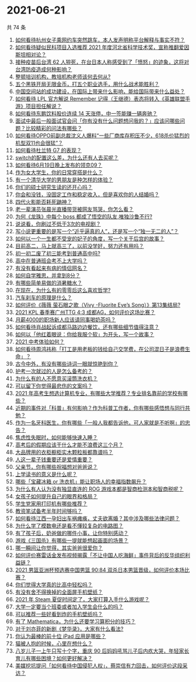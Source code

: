 # 2021-06-21

共 74 条

<!-- BEGIN -->
<!-- 最后更新时间 Mon Jun 21 2021 07:01:27 GMT+0800 (China Standard Time) -->

1. [如何看待杭州女子乘网约车突然跳车，本人发声明称平台解释与事实不符？](https://www.zhihu.com/question/465856176)
2. [如何看待疑似民科项目入选推荐 2021
   年度河北省科学技术奖，宣称推翻爱因斯坦相对论？](https://www.zhihu.com/question/465966475)
3. [接种疫苗后台湾 62
   人猝死，在台日本人称感受到了「愤怒」的迹象，这将对台湾防疫造成何种影响？](https://www.zhihu.com/question/466110239)
4. [整顿培训机构，教培机构老师该何去何从?](https://www.zhihu.com/question/463008808)
5. [五个黑铁开局无限金币，打五个职业选手，用什么战术能胜利？](https://www.zhihu.com/question/460139174)
6. [中国空间站的成功建设，在国际上带来什么影响，能给国际带来什么益处？](https://www.zhihu.com/question/465703732)
7. [如何看待 LPL 官方解说 Remember
   记得（王继德）表态将转入《英雄联盟手游》项目担任解说？](https://www.zhihu.com/question/465610838)
8. [如何看待东鹏饮料股价连续 14 天涨停，中一签能赚一辆奔驰？](https://www.zhihu.com/question/465492977)
9. [面试中最后一般面试官会问「你有没有什么问题想问我的？」应该问哪些问题？比较精彩的问法有哪些？](https://www.zhihu.com/question/21559274)
10. [如何看待OPPO前副总裁沈义人爆料“一些厂商库存积压不少，618杀价猛烈的机型双11也会很猛”？](https://www.zhihu.com/question/466051197)
11. [如何看待杜兰特 G7 的表现？](https://www.zhihu.com/question/466100708)
12. [switch的配置这么差，为什么还有人去买呢？](https://www.zhihu.com/question/464901398)
13. [如何看待6月19日晚上发布的领克09？](https://www.zhihu.com/question/466043949)
14. [作为女大学生，你的日常穿搭是什么？](https://www.zhihu.com/question/317964300)
15. [有一个清华大学的男朋友是种怎样的体验？](https://www.zhihu.com/question/30174174)
16. [你们的硕士研究生读的还开心吗？](https://www.zhihu.com/question/455981846)
17. [你会和没钱，没固定工作和稳定收入，但是喜欢你的人结婚吗？](https://www.zhihu.com/question/463865885)
18. [四代火影能否耗死鼬神？](https://www.zhihu.com/question/462369273)
19. [老一辈演员张晨光直播带货被网友骂哭，你怎么看？](https://www.zhihu.com/question/465922667)
20. [为何《龙珠》中每个 boss 都成了悟空的队友,唯独沙鲁不行?](https://www.zhihu.com/question/464605306)
21. [说说看，你刷过不低于3次的电视剧？](https://www.zhihu.com/question/457564696)
22. [写小说更重要的是写一个“近乎逼真的人”，还是写一个“独一无二的人”？](https://www.zhihu.com/question/462450168)
23. [如何以一个一生都不受宠的妃子的角度，写一个关于后宫的故事？](https://www.zhihu.com/question/459786967)
24. [目前高二，马上就高三了，以前没学好，努力还有用吗？](https://www.zhihu.com/question/452901439)
25. [初一初二废了初三能考到普通高中吗?](https://www.zhihu.com/question/465062081)
26. [高中在普通班会考不上大学吗？](https://www.zhihu.com/question/458586665)
27. [有没有看起来有病的情侣网名？](https://www.zhihu.com/question/460193137)
28. [如何自学雅思，并拿到8分？](https://www.zhihu.com/question/48493199)
29. [有哪些简单易做的消暑糖水？](https://www.zhihu.com/question/20362705)
30. [在现在，为什么有的零零后这么喜欢哲学?](https://www.zhihu.com/question/436744133)
31. [汽车刹车的原理是什么？](https://www.zhihu.com/question/23704461)
32. [如何评价《薇薇 萤石眼之歌（Vivy -Fluorite Eye’s
    Song）》第13集结局?](https://www.zhihu.com/question/466054985)
33. [2021 KPL 春季赛广州TTG 4:3
    成都AG，如何评价这场比赛？](https://www.zhihu.com/question/466215624)
34. [月薪4000的职场新人应该请同事喝奶茶吗？](https://www.zhihu.com/question/466090577)
35. [如何看待肖战起诉成都马路边边餐饮，还有哪些细节值得注意？](https://www.zhihu.com/question/465777508)
36. [如何以「他红着眼说：你给我服个软」为开头，写一个故事？](https://www.zhihu.com/question/460697101)
37. [2021 中考体验如何？](https://www.zhihu.com/question/463592456)
38. [如何看待周鸿祎称「打工是用老板的钱给自己交学费，在公司混日子是浪费生命」？](https://www.zhihu.com/question/465936066)
39. [古今中外，有没有哪些诗词一眼就惊艳到你？](https://www.zhihu.com/question/465337346)
40. [护考一次就过的人是怎么备考的？](https://www.zhihu.com/question/462889007)
41. [为什么有的人不愿意买滚筒洗衣机？](https://www.zhihu.com/question/393287010)
42. [可以留下你觉得最悲伤的文案吗？](https://www.zhihu.com/question/462309130)
43. [2021
    年高考生想选计算机专业，有哪些大学推荐？专业排名靠前的学校有哪些？](https://www.zhihu.com/question/459989965)
44. [近期的事件对「科普」有何影响？作为科普工作者，你有哪些感悟想与同行共勉？](https://www.zhihu.com/question/466136091)
45. [作为一名牙科医生，你有哪些「一般人我都告诉他，可人家就是不听啊」的忠告？](https://www.zhihu.com/question/56477060)
46. [焦虑性失眠时，如何能够快速入睡？](https://www.zhihu.com/question/380959121)
47. [高考后的假期应该干什么才能不浪费这三个月？](https://www.zhihu.com/question/464123456)
48. [大品牌用的衣柜橱柜实木颗粒板都靠谱吗？](https://www.zhihu.com/question/271313928)
49. [人这一辈子钱重要还是爱情重要？](https://www.zhihu.com/question/465525426)
50. [父亲节，你有哪些祝福想对爸爸说？](https://www.zhihu.com/question/464551221)
51. [上学读书的意义是什么呢？](https://www.zhihu.com/question/463575351)
52. [哪些「宝藏冰箱 or 洗衣机」能让职场人的幸福指数飙升？](https://www.zhihu.com/question/460520767)
53. [为什么有人认为没有独显直连的 ROG
    游戏本都是智商检测本和智商税呢？](https://www.zhihu.com/question/465832825)
54. [女孩子如何提升自己的眼界和格局？](https://www.zhihu.com/question/443769667)
55. [学生党家用打印机有哪些推荐？](https://www.zhihu.com/question/265997721)
56. [教资笔试备考半年时间够吗？](https://www.zhihu.com/question/460126171)
57. [如何看待江西一孕妇出车祸瘫痪，丈夫欲离婚？其中涉及哪些法律问题？](https://www.zhihu.com/question/465900205)
58. [为什么学了模数电还是看不懂较复杂的电路图？](https://www.zhihu.com/question/432824969)
59. [有了孩子后，奶爸做的哪件小事，让你特别感动？](https://www.zhihu.com/question/464550144)
60. [游戏《三国杀》有哪些一提就能想起画面的场景？](https://www.zhihu.com/question/464961456)
61. [哪一瞬间让你觉得，其实爸爸很爱你？](https://www.zhihu.com/question/465743920)
62. [如何评价赛雷话金发布视频揭露「不让中国人吃海鲜」事件背后的反华组织利益链？](https://www.zhihu.com/question/465827983)
63. [2021 男篮亚洲杯预选赛中国男篮 90:84
    双杀日本男篮晋级，如何评价本场比赛？](https://www.zhihu.com/question/465993602)
64. [你们觉得大学真的比高中轻松吗？](https://www.zhihu.com/question/460551661)
65. [有没有舍不得换掉的全面屏手机壁纸？](https://www.zhihu.com/question/420662927)
66. [2021 年 Steam 夏促时间定了，大家打算入手什么游戏呢？](https://www.zhihu.com/question/456973633)
67. [大学一定要当个班委或者加入学生会什么的吗？](https://www.zhihu.com/question/461953477)
68. [可以推荐一些好看到炸的手机壁纸吗？](https://www.zhihu.com/question/382946508)
69. [有了 Mathematica，为什么还要学习算积分的技巧？](https://www.zhihu.com/question/465906679)
70. [对于刘亦菲的新剧《梦华录》，大家有什么看法?](https://www.zhihu.com/question/463716425)
71. [你认为最棒的前十位 iPad 应用是哪些？](https://www.zhihu.com/question/34453138)
72. [猫被人抱的时候，心里在想什么？](https://www.zhihu.com/question/463390158)
73. [八岁儿子一上午只写十个字，重庆 90
    后妈妈吼骂儿子后内疚大哭，年轻家长育儿有哪些困境？如何更好解决？](https://www.zhihu.com/question/465723069)
74. [美媒挖坑提问「如何看待中国侵犯人权」，蔡崇信有力回击，如何评价这段采访？](https://www.zhihu.com/question/465932695)

<!-- END -->
